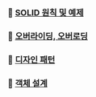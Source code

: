 ### 🔶 [SOLID 원칙 및 예제](https://github.com/conf312/java_coding_Interview_book/tree/master/src/main/java/solid)
### 🔶 [오버라이딩, 오버로딩](https://github.com/conf312/java_coding_Interview_book/tree/master/src/main/java/override)
### 🔶 [디자인 패턴](https://github.com/conf312/java_coding_Interview_book/tree/master/src/main/java/design)
### 🔶 [객체 설계](https://github.com/conf312/java_coding_Interview_book/tree/master/src/main/java/coding/challenge)
